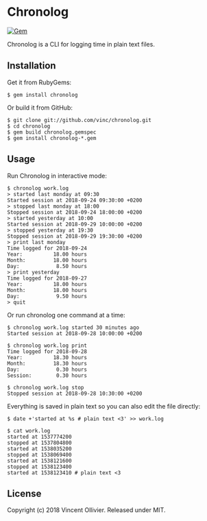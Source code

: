 Chronolog
=========

[![Gem](https://img.shields.io/gem/v/chronolog.svg)](https://rubygems.org/gems/chronolog)

Chronolog is a CLI for logging time in plain text files.

Installation
------------

Get it from RubyGems:

    $ gem install chronolog

Or build it from GitHub:

    $ git clone git://github.com/vinc/chronolog.git
    $ cd chronolog
    $ gem build chronolog.gemspec
    $ gem install chronolog-*.gem


Usage
-----

Run Chronolog in interactive mode:

    $ chronolog work.log
    > started last monday at 09:30
    Started session at 2018-09-24 09:30:00 +0200
    > stopped last monday at 18:00
    Stopped session at 2018-09-24 18:00:00 +0200
    > started yesterday at 10:00
    Started session at 2018-09-29 10:00:00 +0200
    > stopped yesterday at 19:30
    Stopped session at 2018-09-29 19:30:00 +0200
    > print last monday
    Time logged for 2018-09-24
    Year:          18.00 hours
    Month:         18.00 hours
    Day:            8.50 hours
    > print yesterday
    Time logged for 2018-09-27
    Year:          18.00 hours
    Month:         18.00 hours
    Day:            9.50 hours
    > quit

Or run chronolog one command at a time:

    $ chronolog work.log started 30 minutes ago
    Started session at 2018-09-28 10:00:00 +0200

    $ chronolog work.log print
    Time logged for 2018-09-28
    Year:          18.30 hours
    Month:         18.30 hours
    Day:            0.30 hours
    Session:        0.30 hours

    $ chronolog work.log stop
    Stopped session at 2018-09-28 10:30:00 +0200

Everything is saved in plain text so you can also edit the file directly:

    $ date +'started at %s # plain text <3' >> work.log

    $ cat work.log
    started at 1537774200
    stopped at 1537804800
    started at 1538035200
    stopped at 1538069400
    started at 1538121600
    stopped at 1538123400
    started at 1538123410 # plain text <3


License
-------

Copyright (c) 2018 Vincent Ollivier. Released under MIT.
